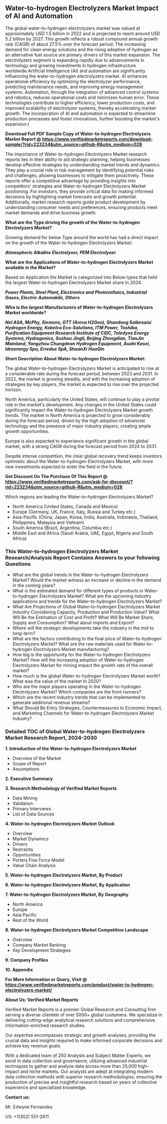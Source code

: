 <h2>Water-to-hydrogen Electrolyzers Market Impact of AI and Automation</h2>The global water-to-hydrogen electrolyzers market was valued at approximately USD 1.5 billion in 2022 and is projected to reach around USD 5.2 billion by 2027. This growth reflects a robust compound annual growth rate (CAGR) of about 27.5% over the forecast period. The increasing demand for clean energy solutions and the rising adoption of hydrogen as an alternative fuel source are primary drivers of this market expansion. The electrolyzers segment is expanding rapidly due to advancements in technology and growing investments in hydrogen infrastructure worldwide.Artificial Intelligence (AI) and automation are significantly influencing the water-to-hydrogen electrolyzers market. AI enhances operational efficiency by optimizing the electrolyzer performance, predicting maintenance needs, and improving energy management systems. Automation, through the integration of advanced control systems and robotics, reduces operational costs and minimizes human error. These technologies contribute to higher efficiency, lower production costs, and improved scalability of electrolyzer systems, thereby accelerating market growth. The incorporation of AI and automation is expected to streamline production processes and foster innovations, further boosting the market's expansion.t</p><p id="" class=""><strong>Download Full PDF Sample Copy of Water-to-hydrogen Electrolyzers Market Report @ <a href="https://www.verifiedmarketreports.com/download-sample/?rid=223234&utm_source=github-R&utm_medium=028" target="_blank">https://www.verifiedmarketreports.com/download-sample/?rid=223234&utm_source=github-R&utm_medium=028</a></strong></p><p>The importance of&nbsp;Water-to-hydrogen Electrolyzers Market research reports lies in their ability to aid strategic planning, helping businesses develop effective strategies by understanding market trends and dynamics. They play a crucial role in risk management by identifying potential risks and challenges, allowing businesses to mitigate them proactively. These reports offer a competitive advantage by providing insights into competitors' strategies and Water-to-hydrogen Electrolyzers Market positioning. For investors, they provide critical data for making informed decisions by highlighting market forecasts and growth potential. Additionally, market research reports guide product development by understanding consumer needs and preferences, ensuring products meet market demands and drive business growth.</p><p><strong>What are the&nbsp;Type driving the growth of the Water-to-hydrogen Electrolyzers Market?</strong></p><p id="" class="">Growing demand for below Type around the world has had a direct impact on the growth of the Water-to-hydrogen Electrolyzers Market:</p><em><strong>Atmospheric Alkaline Electrolyser, PEM Electrolyser</strong></em></p><strong>What are the&nbsp;Applications&nbsp;of Water-to-hydrogen Electrolyzers Market available in the Market?</strong></p><p id="" class="">Based on Application the Market is categorized into Below types that held the largest Water-to-hydrogen Electrolyzers Market share In 2024.</p><em><strong>Power Plants, Steel Plant, Electronics and Photovoltaics, Industrial Gases, Electric Automobile, Others</strong></em></p><strong>Who is the largest Manufacturers of Water-to-hydrogen Electrolyzers Market worldwide?</strong></p><p><em><strong>Nel ASA, McPhy, Siemens, GTT (Areva H2Gen), Shandong Saikesaisi Hydrogen Energy, Kobelco Eco-Solutions, ITM Power, Toshiba, Purification Equipment Research Institute of CSIC, Teledyne Energy Systems, Hydrogenics, Suzhou Jingli, Beijing Zhongdian, TianJin Mainland, Yangzhou Chungdean Hydrogen Equipment, Asahi Kasei, Idroenergy Spa, Erredue SpA, ShaanXi HuaQin</strong></em></p><p id="" class=""><strong>Short Description About Water-to-hydrogen Electrolyzers Market:</strong></p><p>The global Water-to-hydrogen Electrolyzers Market is anticipated to rise at a considerable rate during the forecast period, between 2023 and 2031. In 2022, the market is growing steadily, and with the increasing adoption of strategies by key players, the market is expected to rise over the projected horizon.</p><p>North America, particularly the United States, will continue to play a pivotal role in the market's development. Any changes in the United States could significantly impact the Water-to-hydrogen Electrolyzers Market growth trends. The market in North America is projected to grow considerably during the forecast period, driven by the high adoption of advanced technology and the presence of major industry players, creating ample growth opportunities.</p><p>Europe is also expected to experience significant growth in the global market, with a strong CAGR during the forecast period from 2024 to 2031.</p><p>Despite intense competition, the clear global recovery trend keeps investors optimistic about the Water-to-hydrogen Electrolyzers Market, with more new investments expected to enter the field in the future.</p><p id="" class=""><strong>Get Discount On The Purchase Of This Report @ <a href="https://www.verifiedmarketreports.com/ask-for-discount/?rid=223234&utm_source=github-R&utm_medium=028" target="_blank">https://www.verifiedmarketreports.com/ask-for-discount/?rid=223234&utm_source=github-R&utm_medium=028</a></strong></p>Which regions are leading the Water-to-hydrogen Electrolyzers Market?</p><ul><li>North America (United States, Canada and Mexico)</li><li>Europe (Germany, UK, France, Italy, Russia and Turkey etc.)</li><li>Asia-Pacific (China, Japan, Korea, India, Australia, Indonesia, Thailand, Philippines, Malaysia and Vietnam)</li><li>South America (Brazil, Argentina, Columbia etc.)</li><li>Middle East and Africa (Saudi Arabia, UAE, Egypt, Nigeria and South Africa)</li></ul><h3 id="" class="">This Water-to-hydrogen Electrolyzers Market Research/Analysis Report Contains Answers to your following Questions</h3><ul><li>What are the global trends in the Water-to-hydrogen Electrolyzers Market? Would the market witness an increase or decline in the demand in the coming years?</li><li>What is the estimated demand for different types of products in Water-to-hydrogen Electrolyzers Market? What are the upcoming industry applications and trends for the Water-to-hydrogen Electrolyzers Market?</li><li>What Are Projections of Global Water-to-hydrogen Electrolyzers Market Industry Considering Capacity, Production and Production Value? What Will Be the Estimation of Cost and Profit? What Will Be Market Share, Supply and Consumption? What about imports and Export?</li><li>Where will the strategic developments take the industry in the mid to long-term?</li><li>What are the factors contributing to the final price of Water-to-hydrogen Electrolyzers Market? What are the raw materials used for Water-to-hydrogen Electrolyzers Market manufacturing?</li><li>How big is the opportunity for the Water-to-hydrogen Electrolyzers Market? How will the increasing adoption of Water-to-hydrogen Electrolyzers Market for mining impact the growth rate of the overall market?</li><li>How much is the global Water-to-hydrogen Electrolyzers Market worth? What was the value of the market In 2020?</li><li>Who are the major players operating in the Water-to-hydrogen Electrolyzers Market? Which companies are the front runners?</li><li>Which are the recent industry trends that can be implemented to generate additional revenue streams?</li><li>What Should Be Entry Strategies, Countermeasures to Economic Impact, and Marketing Channels for Water-to-hydrogen Electrolyzers Market Industry?</li></ul><h3 id="" class="">Detailed TOC of Global Water-to-hydrogen Electrolyzers Market Research Report, 2024-2030</h3><p id="" class=""><strong>1. Introduction of the Water-to-hydrogen Electrolyzers Market</strong></p><ul><li>Overview of the Market</li><li>Scope of Report</li><li>Assumptions</li></ul><p id="" class=""><strong>2. Executive Summary</strong></p><p id="" class=""><strong>3. Research Methodology of Verified Market Reports</strong></p><ul><li>Data Mining</li><li>Validation</li><li>Primary Interviews</li><li>List of Data Sources</li></ul><p id="" class=""><strong>4. Water-to-hydrogen Electrolyzers Market Outlook</strong></p><ul><li>Overview</li><li>Market Dynamics</li><li>Drivers</li><li>Restraints</li><li>Opportunities</li><li>Porters Five Force Model</li><li>Value Chain Analysis</li></ul><p id="" class=""><strong>5. Water-to-hydrogen Electrolyzers Market, By Product</strong></p><p id="" class=""><strong>6. Water-to-hydrogen Electrolyzers Market, By Application</strong></p><p id="" class=""><strong>7. Water-to-hydrogen Electrolyzers Market, By Geography</strong></p><ul><li>North America</li><li>Europe</li><li>Asia Pacific</li><li>Rest of the World</li></ul><p id="" class=""><strong>8. Water-to-hydrogen Electrolyzers Market Competitive Landscape</strong></p><ul><li>Overview</li><li>Company Market Ranking</li><li>Key Development Strategies</li></ul><p id="" class=""><strong>9. Company Profiles</strong></p><p id="" class=""><strong>10. Appendix</strong></p><p id="" class=""><strong>For More Information or Query, Visit @ <a href="https://www.verifiedmarketreports.com/product/water-to-hydrogen-electrolyzers-market/" target="_blank">https://www.verifiedmarketreports.com/product/water-to-hydrogen-electrolyzers-market/</a></strong></p><p id="" class=""><strong>About Us: Verified Market Reports</strong></p><p id="" class="">Verified Market Reports is a premier Global Research and Consulting firm serving a diverse clientele of over 5000+ global customers. We specialize in delivering cutting-edge analytical research solutions and comprehensive information-enriched research studies.</p><p id="" class="">Our expertise encompasses strategic and growth analyses, providing the crucial data and insights required to make informed corporate decisions and achieve key revenue goals.</p><p id="" class="">With a dedicated team of 250 Analysts and Subject Matter Experts, we excel in data collection and governance, utilizing advanced industrial techniques to gather and analyze data across more than 25,000 high-impact and niche markets. Our analysts are adept at integrating modern data collection methods with superior research methodologies, ensuring the production of precise and insightful research based on years of collective experience and specialized knowledge.</p><p id="" class=""><strong>Contact us:</strong></p><p id="" class="">Mr. Edwyne Fernandes</p><p id="" class="">US: +1(302) 551-2611</p>